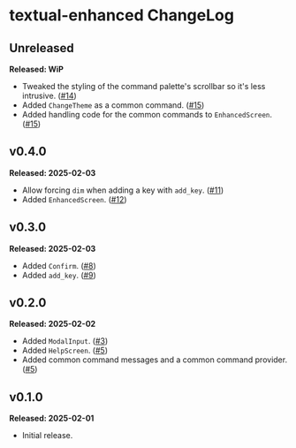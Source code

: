 # textual-enhanced ChangeLog

## Unreleased

**Released: WiP**

- Tweaked the styling of the command palette's scrollbar so it's less
  intrusive. ([#14](https://github.com/davep/textual-enhanced/pull/14))
- Added `ChangeTheme` as a common command.
  ([#15](https://github.com/davep/textual-enhanced/pull/15))
- Added handling code for the common commands to `EnhancedScreen`.
  ([#15](https://github.com/davep/textual-enhanced/pull/15))

## v0.4.0

**Released: 2025-02-03**

- Allow forcing `dim` when adding a key with `add_key`.
  ([#11](https://github.com/davep/textual-enhanced/pull/11))
- Added `EnhancedScreen`.
  ([#12](https://github.com/davep/textual-enhanced/pull/12))

## v0.3.0

**Released: 2025-02-03**

- Added `Confirm`. ([#8](https://github.com/davep/textual-enhanced/pull/8))
- Added `add_key`. ([#9](https://github.com/davep/textual-enhanced/pull/9))

## v0.2.0

**Released: 2025-02-02**

- Added `ModalInput`.
  ([#3](https://github.com/davep/textual-enhanced/pull/3))
- Added `HelpScreen`.
  ([#5](https://github.com/davep/textual-enhanced/pull/5))
- Added common command messages and a common command provider.
  ([#5](https://github.com/davep/textual-enhanced/pull/5))

## v0.1.0

**Released: 2025-02-01**

- Initial release.

[//]: # (ChangeLog.md ends here)
